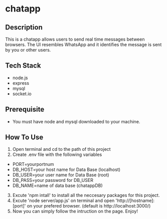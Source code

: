 # chatapp

## Description
This is a chatapp allows users to send real time messages between browsers.
The UI resembles WhatsApp and it identifies the message is sent by you or other users.

## Tech Stack
* node.js
* express
* mysql
* socket.io

## Prerequisite
* You must have node and mysql downloaded to your machine.

## How To Use
1. Open terminal and cd to the path of this project
2. Create .env file with the following variables
  - PORT=yourportnum
  - DB_HOST=your host name for Data Base (localhost)
  - DB_USER=your user name for Data Base (root)
  - DB_PASS=your password for DB_USER
  - DB_NAME=name of data base (chatappDB)
3. Excute 'npm intall' to install all the neccesary packages for this project.
4. Excute 'node server/app.js' on terminal and open 'http://[hostname]:[port]' on your prefered browser. (default is http://localhost:3000/)
5. Now you can simply follow the intruction on the page. Enjoy!
